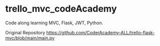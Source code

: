# trello_mvc_codeAcademy
Code along learning MVC, Flask, JWT, Python. 

Original Repository
https://github.com/CoderAcademy-ALL/trello-flask-mvc/blob/main/main.py
